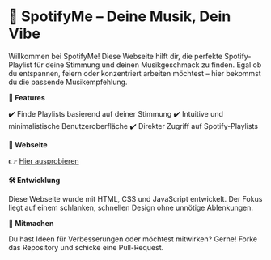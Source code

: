 # 🎵 SpotifyMe – Deine Musik, Dein Vibe

Willkommen bei SpotifyMe! Diese Webseite hilft dir, die perfekte Spotify-Playlist für deine Stimmung und deinen Musikgeschmack zu finden. Egal ob du entspannen, feiern oder konzentriert arbeiten möchtest – hier bekommst du die passende Musikempfehlung.

**🚀 Features**

✔️ Finde Playlists basierend auf deiner Stimmung
✔️ Intuitive und minimalistische Benutzeroberfläche
✔️ Direkter Zugriff auf Spotify-Playlists

**🔗 Webseite**

👉 <a href="https://malterein.github.io/SpotifyMe/" target="_blank">Hier ausprobieren</a>

**🛠️ Entwicklung**

Diese Webseite wurde mit HTML, CSS und JavaScript entwickelt. Der Fokus liegt auf einem schlanken, schnellen Design ohne unnötige Ablenkungen.

**📌 Mitmachen**

Du hast Ideen für Verbesserungen oder möchtest mitwirken? Gerne! Forke das Repository und schicke eine Pull-Request.

